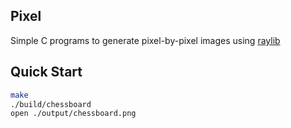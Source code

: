 ## Pixel
Simple C programs to generate pixel-by-pixel images using [raylib](https://github.com/raysan5/raylib)

## Quick Start
```sh
make
./build/chessboard
open ./output/chessboard.png
```